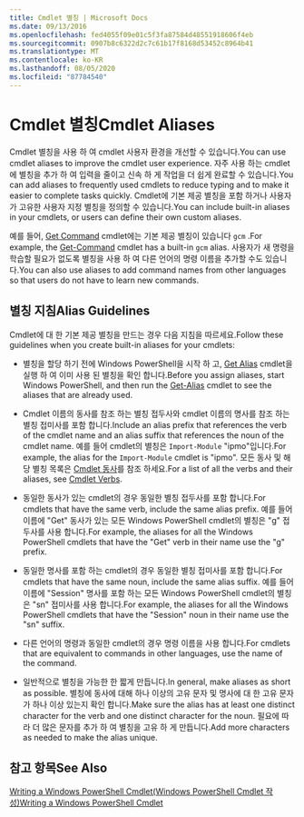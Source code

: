 ```yaml
---
title: Cmdlet 별칭 | Microsoft Docs
ms.date: 09/13/2016
ms.openlocfilehash: fed4055f09e01c5f3fa87584d48551918606f4eb
ms.sourcegitcommit: 0907b8c6322d2c7c61b17f8168d53452c8964b41
ms.translationtype: MT
ms.contentlocale: ko-KR
ms.lasthandoff: 08/05/2020
ms.locfileid: "87784540"
---
```

# <a name="cmdlet-aliases"></a><span data-ttu-id="c3a5f-102">Cmdlet 별칭</span><span class="sxs-lookup"><span data-stu-id="c3a5f-102">Cmdlet Aliases</span></span>

<span data-ttu-id="c3a5f-103">Cmdlet 별칭을 사용 하 여 cmdlet 사용자 환경을 개선할 수 있습니다.</span><span class="sxs-lookup"><span data-stu-id="c3a5f-103">You can use cmdlet aliases to improve the cmdlet user experience.</span></span> <span data-ttu-id="c3a5f-104">자주 사용 하는 cmdlet에 별칭을 추가 하 여 입력을 줄이고 신속 하 게 작업을 더 쉽게 완료할 수 있습니다.</span><span class="sxs-lookup"><span data-stu-id="c3a5f-104">You can add aliases to frequently used cmdlets to reduce typing and to make it easier to complete tasks quickly.</span></span> <span data-ttu-id="c3a5f-105">Cmdlet에 기본 제공 별칭을 포함 하거나 사용자가 고유한 사용자 지정 별칭을 정의할 수 있습니다.</span><span class="sxs-lookup"><span data-stu-id="c3a5f-105">You can include built-in aliases in your cmdlets, or users can define their own custom aliases.</span></span>

<span data-ttu-id="c3a5f-106">예를 들어, [Get Command](/powershell/module/microsoft.powershell.core/get-command) cmdlet에는 기본 제공 별칭이 있습니다 `gcm` .</span><span class="sxs-lookup"><span data-stu-id="c3a5f-106">For example, the [Get-Command](/powershell/module/microsoft.powershell.core/get-command) cmdlet has a built-in `gcm` alias.</span></span> <span data-ttu-id="c3a5f-107">사용자가 새 명령을 학습할 필요가 없도록 별칭을 사용 하 여 다른 언어의 명령 이름을 추가할 수도 있습니다.</span><span class="sxs-lookup"><span data-stu-id="c3a5f-107">You can also use aliases to add command names from other languages so that users do not have to learn new commands.</span></span>

## <a name="alias-guidelines"></a><span data-ttu-id="c3a5f-108">별칭 지침</span><span class="sxs-lookup"><span data-stu-id="c3a5f-108">Alias Guidelines</span></span>

<span data-ttu-id="c3a5f-109">Cmdlet에 대 한 기본 제공 별칭을 만드는 경우 다음 지침을 따르세요.</span><span class="sxs-lookup"><span data-stu-id="c3a5f-109">Follow these guidelines when you create built-in aliases for your cmdlets:</span></span>

- <span data-ttu-id="c3a5f-110">별칭을 할당 하기 전에 Windows PowerShell을 시작 하 고, [Get Alias](/powershell/module/Microsoft.PowerShell.Utility/Get-Alias) cmdlet을 실행 하 여 이미 사용 된 별칭을 확인 합니다.</span><span class="sxs-lookup"><span data-stu-id="c3a5f-110">Before you assign aliases, start Windows PowerShell, and then run the [Get-Alias](/powershell/module/Microsoft.PowerShell.Utility/Get-Alias) cmdlet to see the aliases that are already used.</span></span>

- <span data-ttu-id="c3a5f-111">Cmdlet 이름의 동사를 참조 하는 별칭 접두사와 cmdlet 이름의 명사를 참조 하는 별칭 접미사를 포함 합니다.</span><span class="sxs-lookup"><span data-stu-id="c3a5f-111">Include an alias prefix that references the verb of the cmdlet name and an alias suffix that references the noun of the cmdlet name.</span></span> <span data-ttu-id="c3a5f-112">예를 들어 cmdlet의 별칭은 `Import-Module` "ipmo"입니다.</span><span class="sxs-lookup"><span data-stu-id="c3a5f-112">For example, the alias for the `Import-Module` cmdlet is "ipmo".</span></span> <span data-ttu-id="c3a5f-113">모든 동사 및 해당 별칭 목록은 [Cmdlet 동사](./approved-verbs-for-windows-powershell-commands.md)를 참조 하세요.</span><span class="sxs-lookup"><span data-stu-id="c3a5f-113">For a list of all the verbs and their aliases, see [Cmdlet Verbs](./approved-verbs-for-windows-powershell-commands.md).</span></span>

- <span data-ttu-id="c3a5f-114">동일한 동사가 있는 cmdlet의 경우 동일한 별칭 접두사를 포함 합니다.</span><span class="sxs-lookup"><span data-stu-id="c3a5f-114">For cmdlets that have the same verb, include the same alias prefix.</span></span> <span data-ttu-id="c3a5f-115">예를 들어 이름에 "Get" 동사가 있는 모든 Windows PowerShell cmdlet의 별칭은 "g" 접두사를 사용 합니다.</span><span class="sxs-lookup"><span data-stu-id="c3a5f-115">For example, the aliases for all the Windows PowerShell cmdlets that have the "Get" verb in their name use the "g" prefix.</span></span>

- <span data-ttu-id="c3a5f-116">동일한 명사를 포함 하는 cmdlet의 경우 동일한 별칭 접미사를 포함 합니다.</span><span class="sxs-lookup"><span data-stu-id="c3a5f-116">For cmdlets that have the same noun, include the same alias suffix.</span></span> <span data-ttu-id="c3a5f-117">예를 들어 이름에 "Session" 명사를 포함 하는 모든 Windows PowerShell cmdlet의 별칭은 "sn" 접미사를 사용 합니다.</span><span class="sxs-lookup"><span data-stu-id="c3a5f-117">For example, the aliases for all the Windows PowerShell cmdlets that have the "Session" noun in their name use the "sn" suffix.</span></span>

- <span data-ttu-id="c3a5f-118">다른 언어의 명령과 동일한 cmdlet의 경우 명령 이름을 사용 합니다.</span><span class="sxs-lookup"><span data-stu-id="c3a5f-118">For cmdlets that are equivalent to commands in other languages, use the name of the command.</span></span>

- <span data-ttu-id="c3a5f-119">일반적으로 별칭을 가능한 한 짧게 만듭니다.</span><span class="sxs-lookup"><span data-stu-id="c3a5f-119">In general, make aliases as short as possible.</span></span> <span data-ttu-id="c3a5f-120">별칭에 동사에 대해 하나 이상의 고유 문자 및 명사에 대 한 고유 문자가 하나 이상 있는지 확인 합니다.</span><span class="sxs-lookup"><span data-stu-id="c3a5f-120">Make sure the alias has at least one distinct character for the verb and one distinct character for the noun.</span></span> <span data-ttu-id="c3a5f-121">필요에 따라 더 많은 문자를 추가 하 여 별칭을 고유 하 게 만듭니다.</span><span class="sxs-lookup"><span data-stu-id="c3a5f-121">Add more characters as needed to make the alias unique.</span></span>

## <a name="see-also"></a><span data-ttu-id="c3a5f-122">참고 항목</span><span class="sxs-lookup"><span data-stu-id="c3a5f-122">See Also</span></span>

[<span data-ttu-id="c3a5f-123">Writing a Windows PowerShell Cmdlet(Windows PowerShell Cmdlet 작성)</span><span class="sxs-lookup"><span data-stu-id="c3a5f-123">Writing a Windows PowerShell Cmdlet</span></span>](./writing-a-windows-powershell-cmdlet.md)
